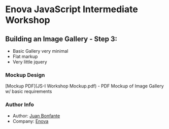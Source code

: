 # Enova JavaScript Intermediate Workshop

## Building an Image Gallery - Step 3:

* Basic Gallery very minimal
* Flat markup
* Very little jquery


### Mockup Design
 [Mockup PDF](JS-I Workshop Mockup.pdf) - PDF Mockup of Image Gallery w/ basic requirements




### Author Info
- Author: [Juan Bonfante](jbonfante@enova.com) 
- Company: [Enova](enova.com)






